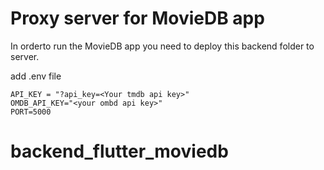 # Proxy server for MovieDB app

In orderto run the MovieDB app you need to deploy this backend folder to server.

add .env file

```
API_KEY = "?api_key=<Your tmdb api key>"
OMDB_API_KEY="<your ombd api key>"
PORT=5000
```
# backend_flutter_moviedb
